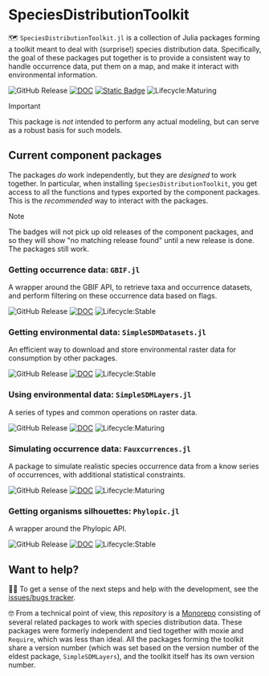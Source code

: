 # SpeciesDistributionToolkit

🗺️ `SpeciesDistributionToolkit.jl` is a collection of Julia packages forming a
toolkit meant to deal with (surprise!) species distribution data. Specifically,
the goal of these packages put together is to provide a consistent way to handle
occurrence data, put them on a map, and make it interact with environmental
information.

![GitHub Release](https://img.shields.io/github/v/release/poisotlab/speciesdistributiontoolkit.jl?filter=v*&style=flat-square&label=Main%20package) [![DOC](https://img.shields.io/badge/Manual-teal?style=flat-square)](https://poisotlab.github.io/SpeciesDistributionToolkit.jl) [![Static Badge](https://img.shields.io/badge/Cite_the_paper-10.21105%2Fjoss.02872-orange?style=flat-square)](https://joss.theoj.org/papers/10.21105/joss.02872) ![Lifecycle:Maturing](https://img.shields.io/badge/Lifecycle-Maturing-007EC6?style=flat-square)

> [!IMPORTANT]
> This package is *not* intended to perform any actual modeling,
> but can serve as a robust basis for such models.

## Current component packages

The packages *do* work independently, but they are *designed* to work together.
In particular, when installing `SpeciesDistributionToolkit`, you get access to
all the functions and types exported by the component packages. This is the
*recommended* way to interact with the packages.

> [!NOTE]
> The badges will not pick up old releases of the component packages, and so they will show "no matching release found" until a new release is done. The packages still work.

### Getting occurrence data: `GBIF.jl`

A wrapper around the GBIF API, to retrieve taxa and occurrence datasets, and
perform filtering on these occurrence data based on flags.

![GitHub Release](https://img.shields.io/github/v/release/poisotlab/speciesdistributiontoolkit.jl?filter=GBIF-*&style=flat-square&label=GBIF.jl) [![DOC](https://img.shields.io/badge/Manual-teal?style=flat-square)](https://poisotlab.github.io/SpeciesDistributionToolkit.jl/GBIF/) ![Lifecycle:Stable](https://img.shields.io/badge/Lifecycle-Stable-97ca00?style=flat-square)

### Getting environmental data: `SimpleSDMDatasets.jl`

An efficient way to download and store environmental raster data for consumption
by other packages.

![GitHub Release](https://img.shields.io/github/v/release/poisotlab/speciesdistributiontoolkit.jl?filter=SimpleSDMDatasets-*&style=flat-square&label=SimpleSDMDatasets.jl) [![DOC](https://img.shields.io/badge/Manual-teal?style=flat-square)](https://poisotlab.github.io/SpeciesDistributionToolkit.jl/SimpleSDMDatasets/) ![Lifecycle:Stable](https://img.shields.io/badge/Lifecycle-Stable-97ca00?style=flat-square)

### Using environmental data: `SimpleSDMLayers.jl`

A series of types and common operations on raster data.

![GitHub Release](https://img.shields.io/github/v/release/poisotlab/speciesdistributiontoolkit.jl?filter=SimpleSDMLayers-*&style=flat-square&label=SimpleSDMLayers.jl) [![DOC](https://img.shields.io/badge/Manual-teal?style=flat-square)](https://poisotlab.github.io/SpeciesDistributionToolkit.jl/SimpleSDMLayers/) ![Lifecycle:Maturing](https://img.shields.io/badge/Lifecycle-Maturing-007EC6?style=flat-square)

### Simulating occurrence data: `Fauxcurrences.jl`

A package to simulate realistic species occurrence data from a know series of
occurrences, with additional statistical constraints.

![GitHub Release](https://img.shields.io/github/v/release/poisotlab/speciesdistributiontoolkit.jl?filter=Fauxcurrences-*&style=flat-square&label=Fauxcurrences.jl) [![DOC](https://img.shields.io/badge/Manual-teal?style=flat-square)](https://poisotlab.github.io/SpeciesDistributionToolkit.jl/Fauxcurrences/) ![Lifecycle:Maturing](https://img.shields.io/badge/Lifecycle-Maturing-007EC6?style=flat-square)

### Getting organisms silhouettes: `Phylopic.jl`

A wrapper around the Phylopic API.

![GitHub Release](https://img.shields.io/github/v/release/poisotlab/speciesdistributiontoolkit.jl?filter=Phylopic-*&style=flat-square&label=Phylopic.jl) [![DOC](https://img.shields.io/badge/Manual-teal?style=flat-square)](https://poisotlab.github.io/SpeciesDistributionToolkit.jl/Phylopic/) ![Lifecycle:Stable](https://img.shields.io/badge/Lifecycle-Stable-97ca00?style=flat-square)

## Want to help?

🧑‍💻 To get a sense of the next steps and help with the development, see the 
[issues/bugs tracker](https://github.com/orgs/PoisotLab/projects/3).

🤓 From a technical point of view, this *repository* is a [Monorepo][mnrp]
consisting of several related packages to work with species distribution data.
These packages were formerly independent and tied together with moxie and
`Require`, which was less than ideal. All the packages forming the toolkit share
a version number (which was set based on the version number of the eldest
package, `SimpleSDMLayers`), and the toolkit itself has its own version number.

[mnrp]: https://monorepo.tools/
